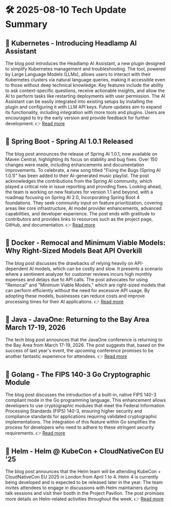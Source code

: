 # 🛠️ 2025-08-10 Tech Update Summary

## 🔹 Kubernetes - Introducing Headlamp AI Assistant
The blog post introduces the Headlamp AI Assistant, a new plugin designed to simplify Kubernetes management and troubleshooting. The tool, powered by Large Language Models (LLMs), allows users to interact with their Kubernetes clusters via natural language queries, making it accessible even to those without deep technical knowledge. Key features include the ability to ask context-specific questions, receive actionable insights, and allow the AI to perform tasks like restarting deployments with user permission. The AI Assistant can be easily integrated into existing setups by installing the plugin and configuring it with LLM API keys. Future updates aim to expand its functionality, including integration with more tools and plugins. Users are encouraged to try the early version and provide feedback for further development.
👉 [Read more](https://kubernetes.io/blog/2025/08/07/introducing-headlamp-ai-assistant/)

## 🔹 Spring Boot - Spring AI 1.0.1 Released
The blog post announces the release of Spring AI 1.0.1, now available on Maven Central, highlighting its focus on stability and bug fixes. Over 150 changes were made, including enhancements and documentation improvements. To celebrate, a new song titled "Fixing the Bugs (Spring AI 1.0.1)" has been added to their AI-generated music playlist. The post acknowledges the contributions from the Spring AI community, which played a critical role in issue reporting and providing fixes. Looking ahead, the team is working on new features for version 1.1 and beyond, with a roadmap focusing on Spring AI 2.0, incorporating Spring Boot 4 foundations. They seek community input on feature prioritization, covering areas like core infrastructure, AI model provider enhancements, advanced capabilities, and developer experience. The post ends with gratitude to contributors and provides links to resources such as the project page, GitHub, and documentation.
👉 [Read more](https://spring.io/blog/2025/08/08/spring-ai-1)

## 🔹 Docker - Remocal and Minimum Viable Models: Why Right-Sized Models Beat API Overkill
The blog post discusses the drawbacks of relying heavily on API-dependent AI models, which can be costly and slow. It presents a scenario where a sentiment analyzer for customer reviews incurs high monthly expenses and delays due to API calls. The post advocates for using "Remocal" and "Minimum Viable Models," which are right-sized models that can perform efficiently without the need for excessive API usage. By adopting these models, businesses can reduce costs and improve processing times for their AI applications.
👉 [Read more](https://www.docker.com/blog/remocal-minimum-viable-models-ai/)

## 🔹 Java - JavaOne: Returning to the Bay Area March 17-19, 2026
The tech blog post announces that the JavaOne conference is returning to the Bay Area from March 17-19, 2026. The post suggests that, based on the success of last year's event, the upcoming conference promises to be another fantastic experience for attendees.
👉 [Read more](https://inside.java/2025/08/04/javaone-returns-2026/)

## 🔹 Golang - The FIPS 140-3 Go Cryptographic Module
The blog post discusses the introduction of a built-in, native FIPS 140-3 compliant mode in the Go programming language. This enhancement allows developers to use cryptographic modules that meet the Federal Information Processing Standards (FIPS) 140-3, ensuring higher security and compliance standards for applications requiring validated cryptographic implementations. The integration of this feature within Go simplifies the process for developers who need to adhere to these stringent security requirements.
👉 [Read more](https://go.dev/blog/fips140)

## 🔹 Helm - Helm @ KubeCon + CloudNativeCon EU '25
The blog post announces that the Helm team will be attending KubeCon + CloudNativeCon EU 2025 in London from April 1 to 4. Helm 4 is currently being developed and is expected to be released later in the year. The team invites attendees to engage in discussions with Helm maintainers during talk sessions and visit their booth in the Project Pavilion. The post promises more details on Helm-related activities throughout the week.
👉 [Read more](https://helm.sh/blog/helm-at-kubecon-eu-25/)

